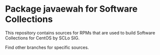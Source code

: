 # Package javaewah for Software Collections

This repository contains sources for RPMs that are used
to build Software Collections for CentOS by SCLo SIG.

Find other branches for specific sources.
